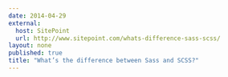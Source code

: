 ```yaml
---
date: 2014-04-29
external: 
  host: SitePoint
  url: http://www.sitepoint.com/whats-difference-sass-scss/
layout: none
published: true
title: "What’s the difference between Sass and SCSS?"
---
```

